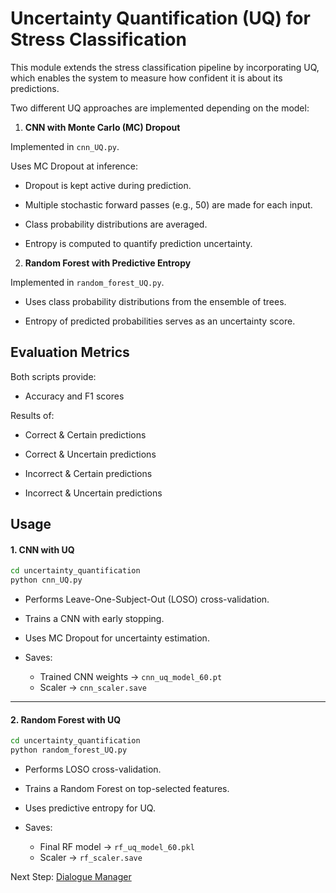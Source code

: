 # Uncertainty Quantification (UQ) for Stress Classification

This module extends the stress classification pipeline by incorporating  UQ, which enables the system to measure how confident it is about its predictions.

Two different UQ approaches are implemented depending on the model:

1. **CNN with Monte Carlo (MC) Dropout**

Implemented in `cnn_UQ.py`.

Uses MC Dropout at inference:

 - Dropout is kept active during prediction.
  
 - Multiple stochastic forward passes (e.g., 50) are made for each input.
  
 - Class probability distributions are averaged.
  
 - Entropy is computed to quantify prediction uncertainty.

2. **Random Forest with Predictive Entropy**

Implemented in `random_forest_UQ.py`.

- Uses class probability distributions from the ensemble of trees.

- Entropy of predicted probabilities serves as an uncertainty score.

## Evaluation Metrics

Both scripts provide:

- Accuracy and F1 scores

Results of:

 - Correct & Certain predictions
  
 - Correct & Uncertain predictions
  
 - Incorrect & Certain predictions
  
 - Incorrect & Uncertain predictions

## Usage

#### **1. CNN with UQ**

```bash
cd uncertainty_quantification
python cnn_UQ.py
```

* Performs Leave-One-Subject-Out (LOSO) cross-validation.
* Trains a CNN with early stopping.
* Uses MC Dropout for uncertainty estimation.
* Saves:

  * Trained CNN weights → `cnn_uq_model_60.pt`
  * Scaler → `cnn_scaler.save`
---

#### **2. Random Forest with UQ**

```bash
cd uncertainty_quantification
python random_forest_UQ.py
```

* Performs LOSO cross-validation.
* Trains a Random Forest on top-selected features.
* Uses predictive entropy for UQ.
* Saves:

  * Final RF model → `rf_uq_model_60.pkl`
  * Scaler → `rf_scaler.save`


Next Step: [Dialogue Manager](https://github.com/prachi0711/Stress-Management-using-Physiological-Signals-and-conversational-agents/blob/main/dialogue_manager/README.md)


